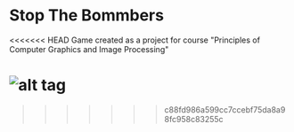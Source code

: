 # Stop The Bommbers
<<<<<<< HEAD
Game created as a project for course "Principles of Computer Graphics and Image Processing" 

![alt tag](https://cloud.githubusercontent.com/assets/18116931/24271078/191b82d8-1018-11e7-9421-236f9aa188c4.png)
=======
>>>>>>> c88fd986a599cc7ccebf75da8a98fc958c83255c

